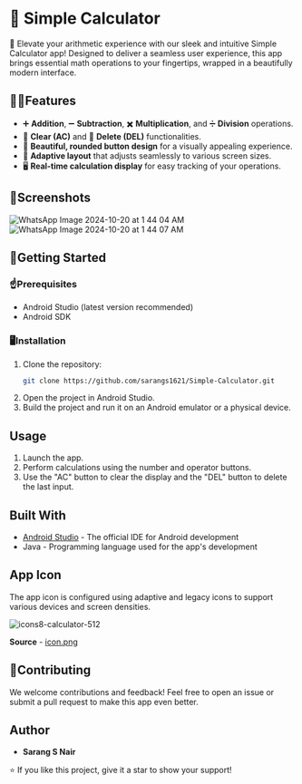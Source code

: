 # 🧮 Simple Calculator

🚀 Elevate your arithmetic experience with our sleek and intuitive Simple Calculator app! Designed to deliver a seamless user experience, this app brings essential math operations to your fingertips, wrapped in a beautifully modern interface.

## 👨‍💻Features

- ➕ **Addition**, ➖ **Subtraction**, ✖️ **Multiplication**, and ➗ **Division** operations.
- 🧹 **Clear (AC)** and 📝 **Delete (DEL)** functionalities.
- 🎨 **Beautiful, rounded button design** for a visually appealing experience.
- 📱 **Adaptive layout** that adjusts seamlessly to various screen sizes.
- 🖥️ **Real-time calculation display** for easy tracking of your operations.

## 📸Screenshots
![WhatsApp Image 2024-10-20 at 1 44 04 AM](https://github.com/user-attachments/assets/2ee10148-479b-40c8-9b75-a121d011abc7)
![WhatsApp Image 2024-10-20 at 1 44 07 AM](https://github.com/user-attachments/assets/f355ef79-4cee-4727-88cc-2e8b3dbf5c5f)

## 🚀Getting Started

### ☝️Prerequisites

- Android Studio (latest version recommended)
- Android SDK

### 🖥️Installation

1. Clone the repository:
   ```bash
   git clone https://github.com/sarangs1621/Simple-Calculator.git
   ```
2. Open the project in Android Studio.
3. Build the project and run it on an Android emulator or a physical device.

## Usage

1. Launch the app.
2. Perform calculations using the number and operator buttons.
3. Use the "AC" button to clear the display and the "DEL" button to delete the last input.

## Built With

- [Android Studio](https://developer.android.com/studio) - The official IDE for Android development
- Java - Programming language used for the app's development

## App Icon

The app icon is configured using adaptive and legacy icons to support various devices and screen densities.

![icons8-calculator-512](https://github.com/user-attachments/assets/195689f1-1a8d-400c-a120-95614dae69e5)


**Source** - [icon.png](src="https://maxst.icons8.com/vue-static/icon/svg/hotKeyD.svg")

## 🤝Contributing

We welcome contributions and feedback! Feel free to open an issue or submit a pull request to make this app even better.

## Author

- **Sarang S Nair**

⭐ If you like this project, give it a star to show your support!

